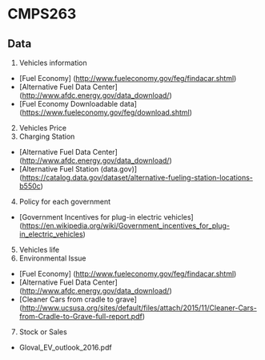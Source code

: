 # CMPS263
## Data
1. Vehicles information
  - [Fuel Economy] (http://www.fueleconomy.gov/feg/findacar.shtml)
  - [Alternative Fuel Data Center] (http://www.afdc.energy.gov/data_download/)
  - [Fuel Economy Downloadable data] (https://www.fueleconomy.gov/feg/download.shtml)
2. Vehicles Price
3. Charging Station
  - [Alternative Fuel Data Center] (http://www.afdc.energy.gov/data_download/)
  - [Alternative Fuel Station (data.gov)] (https://catalog.data.gov/dataset/alternative-fueling-station-locations-b550c)
4. Policy for each government
  - [Government Incentives for plug-in electric vehicles] (https://en.wikipedia.org/wiki/Government_incentives_for_plug-in_electric_vehicles)
5. Vehicles life
6. Environmental Issue
  - [Fuel Economy] (http://www.fueleconomy.gov/feg/findacar.shtml)
  - [Alternative Fuel Data Center] (http://www.afdc.energy.gov/data_download/)
  - [Cleaner Cars from cradle to grave] (http://www.ucsusa.org/sites/default/files/attach/2015/11/Cleaner-Cars-from-Cradle-to-Grave-full-report.pdf)
7. Stock or Sales
  - Gloval_EV_outlook_2016.pdf
